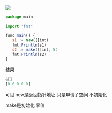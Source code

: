  

![](https://gitee.com/hxc8/images7/raw/master/img/202407190753194.jpg)



```javascript
package main

import "fmt"

func main() {
   s1 := new([]int)
   fmt.Println(s1)
   s2 := make([]int, 5)
   fmt.Println(s2)
}
```



结果



```javascript
&[]
[0 0 0 0 0]

```



可见 new是返回指针地址 只是申请了空间 不初始化



make是初始化 零值